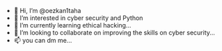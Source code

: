 - 👋 Hi, I’m @oezkan1taha
- 👀 I’m interested in cyber security and Python
- 🌱 I’m currently learning ethical hacking...
- 💞️ I’m looking to collaborate on improving the skills on cyber security...
- 📫 you can dm me...

<!---
oezkan1taha/oezkan1taha is a ✨ special ✨ repository because its `README.md` (this file) appears on your GitHub profile.
You can click the Preview link to take a look at your changes.
--->
